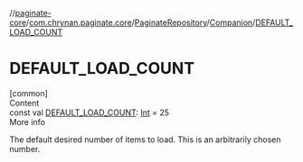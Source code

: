 //[paginate-core](../../../index.md)/[com.chrynan.paginate.core](../../index.md)/[PaginateRepository](../index.md)/[Companion](index.md)/[DEFAULT_LOAD_COUNT](-d-e-f-a-u-l-t_-l-o-a-d_-c-o-u-n-t.md)



# DEFAULT_LOAD_COUNT  
[common]  
Content  
const val [DEFAULT_LOAD_COUNT](-d-e-f-a-u-l-t_-l-o-a-d_-c-o-u-n-t.md): [Int](https://kotlinlang.org/api/latest/jvm/stdlib/kotlin/-int/index.html) = 25  
More info  


The default desired number of items to load. This is an arbitrarily chosen number.

  



